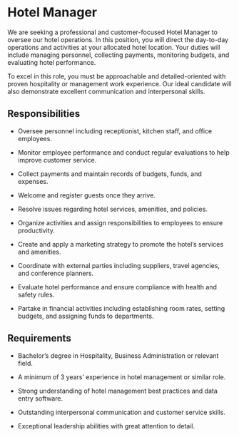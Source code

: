 # Hotel Manager

We are seeking a professional and customer-focused Hotel Manager to oversee our hotel operations. In this position, you will direct the day-to-day operations and activities at your allocated hotel location. Your duties will include managing personnel, collecting payments, monitoring budgets, and evaluating hotel performance.

To excel in this role, you must be approachable and detailed-oriented with proven hospitality or management work experience. Our ideal candidate will also demonstrate excellent communication and interpersonal skills.

## Responsibilities

* Oversee personnel including receptionist, kitchen staff, and office employees.

* Monitor employee performance and conduct regular evaluations to help improve customer service.

* Collect payments and maintain records of budgets, funds, and expenses.

* Welcome and register guests once they arrive.

* Resolve issues regarding hotel services, amenities, and policies.

* Organize activities and assign responsibilities to employees to ensure productivity.

* Create and apply a marketing strategy to promote the hotel’s services and amenities.

* Coordinate with external parties including suppliers, travel agencies, and conference planners.

* Evaluate hotel performance and ensure compliance with health and safety rules.

* Partake in financial activities including establishing room rates, setting budgets, and assigning funds to departments.

## Requirements

* Bachelor’s degree in Hospitality, Business Administration or relevant field.

* A minimum of 3 years’ experience in hotel management or similar role.

* Strong understanding of hotel management best practices and data entry software.

* Outstanding interpersonal communication and customer service skills.

* Exceptional leadership abilities with great attention to detail.

